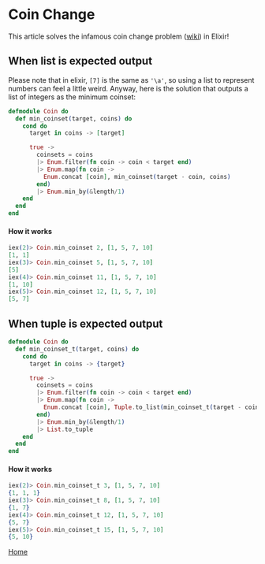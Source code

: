 # Coin Change

This article solves the infamous coin change problem ([wiki](https://en.wikipedia.org/wiki/Change-making_problem)) in Elixir!

## When list is expected output

Please note that in elixir, `[7]` is the same as `'\a'`, so using a list to represent numbers can feel a little weird. Anyway, here is the solution that outputs a list of integers as the minimum coinset:

```elixir
defmodule Coin do
  def min_coinset(target, coins) do
    cond do
      target in coins -> [target]

      true ->
        coinsets = coins
        |> Enum.filter(fn coin -> coin < target end)
        |> Enum.map(fn coin ->
          Enum.concat [coin], min_coinset(target - coin, coins)
        end)
        |> Enum.min_by(&length/1)
    end
  end
end
```

#### How it works

```elixir
iex(2)> Coin.min_coinset 2, [1, 5, 7, 10]
[1, 1]
iex(3)> Coin.min_coinset 5, [1, 5, 7, 10]
[5]
iex(4)> Coin.min_coinset 11, [1, 5, 7, 10]
[1, 10]
iex(5)> Coin.min_coinset 12, [1, 5, 7, 10]
[5, 7]
```

## When tuple is expected output

```elixir
defmodule Coin do
  def min_coinset_t(target, coins) do
    cond do
      target in coins -> {target}

      true ->
        coinsets = coins
        |> Enum.filter(fn coin -> coin < target end)
        |> Enum.map(fn coin ->
          Enum.concat [coin], Tuple.to_list(min_coinset_t(target - coin, coins))
        end)
        |> Enum.min_by(&length/1)
        |> List.to_tuple
    end
  end
end
```

#### How it works
```elixir
iex(2)> Coin.min_coinset_t 3, [1, 5, 7, 10]
{1, 1, 1}
iex(3)> Coin.min_coinset_t 8, [1, 5, 7, 10]
{1, 7}
iex(4)> Coin.min_coinset_t 12, [1, 5, 7, 10]
{5, 7}
iex(5)> Coin.min_coinset_t 15, [1, 5, 7, 10]
{5, 10}
```

[Home][home]

[home]: ../README.md
